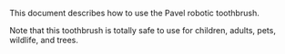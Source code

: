 This document describes how to use the Pavel robotic toothbrush.

Note that this toothbrush is totally safe to use for children, adults, pets, wildlife, and trees.
